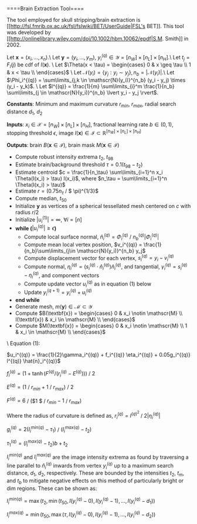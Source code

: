 ====Brain Extraction Tool====

The tool employed for skull stripping/brain extraction is [[http://fsl.fmrib.ox.ac.uk/fsl/fslwiki/BET/UserGuide|FSL's BET]]. This tool was developed by [[http://onlinelibrary.wiley.com/doi/10.1002/hbm.10062/epdf|S.M. Smith]] in 2002.

Let $\textbf{x} = (x_i, ... , x_n)$.\\
Let $\textbf{y} = (y_i, ... , y_m)$, $y_i^{(q)} \in \mathscr{Y} =[n_W] \times [n_L] \times [n_H]$.\\
Let $t_j = F_I(j)$ be cdf of $I(\textbf{x})$. \\
Let $\Theta(x < \tau) = \begin{cases} 0 & x \geq \tau \\ 1 & x < \tau \\ \end{cases}$ \\
Let $\mathcal{N}(y_i) = \{ y_j : y_i \sim y_j\}, n_b=\lvert \mathcal{N}(y_i) \rvert$.\\
Let $\Phi_i^{(q)} = \sum\limits_{j,k \in \mathscr{N}(y_i)}^{n_b} (y_i - y_j) \times (y_i - y_k)$. \\
Let $l^{(q)} = \frac{1}{m} \sum\limits_{i}^m \frac{1}{n_b} \sum\limits_{j \in \mathscr{N}(y_i)}^{n_b} \lvert y_i - y_j \rvert$.

**Constants**: Minimum and maximum curvature $r_{min}$, $r_{max}$, radial search distance $d_1$, $d_2$

**Inputs**: $x_i \in \mathscr{X}= [n_W] \times [n_L] \times [n_H]$, fractional learning rate $b \in (0,1)$, stopping threshold $\epsilon$, image $I(\textbf{x}) \in \mathscr{I} \subset \mathbb{R}^{[n_W] \times [n_L] \times [n_H]}$

**Outputs**: brain $B(\textbf{x} \in \mathscr{I})$, brain mask $M(\textbf{x} \in \mathscr{I})$

  - Compute robust intensity extrema $t_2$, $t_{98}$
  - Estimate brain/background threshold $\tau = 0.1(t_{98} - t_{2})$
  - Estimate centroid $c = \frac{1}{n_\tau} \sum\limits_{i=1}^n x_i \Theta(I(x_i) > \tau) I(x_i)$, where $n_\tau = \sum\limits_{i=1}^n \Theta(I(x_i) > \tau)$
  - Estimate $r = (0.75 n_\tau$ / $ \pi)^{1/3}$
  - Compute median, $t_{50}$
  - Initialize $\textbf{y}$ as vertices of a spherical tessellated mesh centered on $c$ with radius $r/2$
  - Initialize $\lvert u_i^{(1)} \rvert = \infty$, $\forall i=[n]$
  - **while (**$\lvert u_i^{(q)} \rvert \geq \epsilon$**)**
    - Compute local surface normal, $\hat{n}_i^{(q)} = \Phi_i^{(q)}$ / $n_b^{(q)} \lvert \Phi_i^{(q)} \rvert$
    - Compute mean local vertex position, $v_i^{(q)} = \frac{1}{n_b}\sum\limits_{j\in \mathscr{N}(y_i)}^{n_b} y_j$
    - Compute displacement vector for each vertex, $s_i^{(q)} = y_i - v_i^{(q)}$
    - Compute normal, $\eta_i^{(q)} = (s_i^{(q)} \cdot \hat{n}_i^{(q)}) \hat{n}_i^{(q)}$, and tangential, $\gamma_i^{(q)} = s_i^{(q)} - \eta_i^{(q)}$, and component vectors
    - Compute update vector $u_i^{(q)}$ as in equation $(1)$ below
    - Update $y_i^{(q+1)} = y_i^{(q)} + u_i^{(q)}$
  - **end while**
  - Generate mesh, $m(\textbf{y}) \in \mathscr{M} \subset \mathscr{Y}$
  - Compute $B(\textbf{x}) = \begin{cases} 0 & x_i \notin \mathscr{M} \\ I(\textbf{x}) & x_i \in \mathscr{M} \\ \end{cases}$
  - Compute $M(\textbf{x}) = \begin{cases} 0 & x_i \notin \mathscr{M} \\ 1 & x_i \in \mathscr{M} \\ \end{cases}$


\\ Equation $(1)$:

$u_i^{(q)} = \frac{1}{2}\gamma_i^{(q)} + f_i^{(q)} \eta_i^{(q)} + 0.05g_i^{(q)} l^{(q)} \hat{n}_i^{(q)}$ 

$f_i^{(q)} = (1 + \tanh (F^{(q)}/(r_i^{(q)}-E^{(q)})))$ / $2$

$E^{(q)} = (1$ / $r_{min} + 1$ / $r_{max})$ / $2$  

$F^{(q)} = 6$ / ($1 $ / $r_{min} - 1$ / $r_{max})$

Where the radius of curvature is defined as, $r_i^{(q)} = l^{(q)^2}$ / $2 \lvert \eta_i^{(q)} \rvert$

$g_i^{(q)} = 2(I_i^{min(q)} - \tau_1)$ / $(I_i^{max(q)} - t_2)$

$\tau_1^{(q)} = (I_i^{max(q)}- t_2)b + t_2$

$I_i^{min(q)}$ and $I_i^{max(q)}$ are the image intensity extrema as found by traversing a line parallel to $\hat{n}_i^{(q)}$ inwards from vertex $y_i^{(q)}$ up to a maximum search distance, $d_1$, $d_2$, respectively. These are bounded by the intensities $t_2$, $t_m$, and $t_b$ to mitigate negative effects on this method of particularly bright or dim regions. These can be shown as:

$I_i^{min(q)}= \max (t_2, \min (t_{50}, I(y_i^{(q)}-0), I(y_i^{(q)}-1), ..., I(y_i^{(q)}-d_1))$

$I_i^{max(q)} = \min (t_{50}, \max (\tau, I(y_i^{(q)}-0), I(y_i^{(q)}-1), ..., I(y_i^{(q)}-d_2))$

